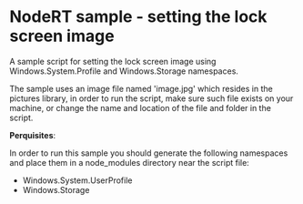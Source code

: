 NodeRT sample - setting the lock screen image
=============================================

A sample script for setting the lock screen image using Windows.System.Profile and Windows.Storage namespaces.

The sample uses an image file named 'image.jpg' which resides in the pictures library, in order to run the script, make sure such file exists on your machine, or change the name and location of the file and folder in the script.

**Perquisites**:

In order to run this sample you should generate the following namespaces and place them in a node_modules directory near the script file:

* Windows.System.UserProfile
* Windows.Storage
